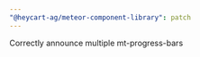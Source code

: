 ```yaml
---
"@heycart-ag/meteor-component-library": patch
---
```


Correctly announce multiple mt-progress-bars
